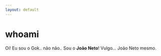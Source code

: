 ```yaml
---
layout: default
---
```


# whoami 

Oi! Eu sou o Gok.. não não.. Sou o **João Neto**! Vulgo... João Neto mesmo.

